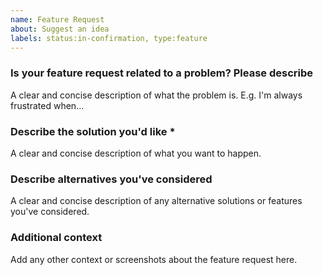 ```yaml
---
name: Feature Request
about: Suggest an idea
labels: status:in-confirmation, type:feature
---
```


<!--
READ THE RULES BEFORE SUBMITTING AN ISSUE. The issue can be closed if you don't follow the rules above.

Fields marked with * are required.
-->

### Is your feature request related to a problem? Please describe
A clear and concise description of what the problem is. E.g. I'm always frustrated when...

### Describe the solution you'd like *
A clear and concise description of what you want to happen.

### Describe alternatives you've considered
A clear and concise description of any alternative solutions or features you've considered.

### Additional context
Add any other context or screenshots about the feature request here.
